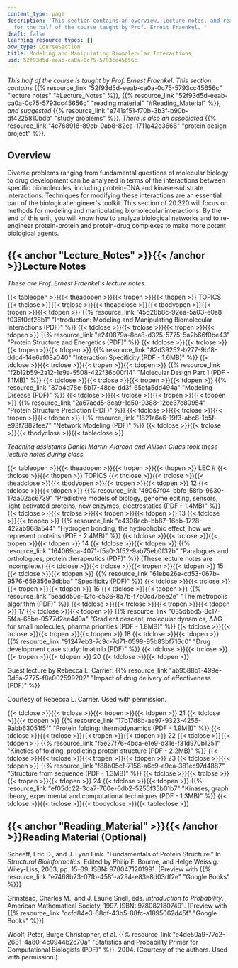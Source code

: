 ```yaml
---
content_type: page
description: 'This section contains an overview, lecture notes, and reading material
  for the half of the course taught by Prof. Ernest Fraenkel. '
draft: false
learning_resource_types: []
ocw_type: CourseSection
title: Modeling and Manipulating Biomolecular Interactions
uid: 52f93d5d-eeab-ca0a-0c75-5793cc45656c
---
```

*This half of the course is taught by Prof. Ernest Fraenkel. This section contains* {{% resource_link "52f93d5d-eeab-ca0a-0c75-5793cc45656c" "lecture notes" "#Lecture_Notes" %}}*,* {{% resource_link "52f93d5d-eeab-ca0a-0c75-5793cc45656c" "reading material" "#Reading_Material" %}}*, and suggested* {{% resource_link "e741af51-f70b-3b3f-b90b-df4225810bdb" "study problems" %}}*. There is also an associated* {{% resource_link "4e768918-89cb-0ab8-82ea-1711a42e3666" "protein design project" %}}*.*

## Overview

Diverse problems ranging from fundamental questions of molecular biology to drug development can be analyzed in terms of the interactions between specific biomolecules, including protein-DNA and kinase-substrate interactions. Techniques for modifying these interactions are an essential part of the biological engineer's toolkit. This section of 20.320 will focus on methods for modeling and manipulating biomolecular interactions. By the end of this unit, you will know how to analyze biological networks and to re-engineer protein-protein and protein-drug complexes to make more potent biological agents.

## {{< anchor "Lecture_Notes" >}}{{< /anchor >}}Lecture Notes

*These are Prof. Ernest Fraenkel's lecture notes.*

{{< tableopen >}}{{< theadopen >}}{{< tropen >}}{{< thopen >}}
TOPICS
{{< thclose >}}{{< trclose >}}{{< theadclose >}}{{< tbodyopen >}}{{< tropen >}}{{< tdopen >}}
{{% resource_link "45d28b8c-92ea-5a03-e0a8-f036f0cf28b1" "Introduction: Modeling and Manipulating Biomolecular Interactions (PDF)" %}}
{{< tdclose >}}{{< trclose >}}{{< tropen >}}{{< tdopen >}}
{{% resource_link "e240879a-8ca8-d325-5775-5a2b66f0be43" "Protein Structure and Energetics (PDF)" %}}
{{< tdclose >}}{{< trclose >}}{{< tropen >}}{{< tdopen >}}
{{% resource_link "82d39252-b277-9b18-ddc4-14e6af08a040" "Interaction Specificity (PDF - 1.6MB)" %}}
{{< tdclose >}}{{< trclose >}}{{< tropen >}}{{< tdopen >}}
{{% resource_link "f2b12b59-2a12-1e9a-5508-422f36b00f14" "Molecular Design Part 1 (PDF - 1.1MB)" %}}
{{< tdclose >}}{{< trclose >}}{{< tropen >}}{{< tdopen >}}
{{% resource_link "87b4d78e-5b17-48ce-dd3f-65efa5dd494a" "Modeling Disease (PDF)" %}}
{{< tdclose >}}{{< trclose >}}{{< tropen >}}{{< tdopen >}}
{{% resource_link "2a67acd5-8ca9-1d50-9388-12ce37e80954" "Protein Structure Prediction (PDF)" %}}
{{< tdclose >}}{{< trclose >}}{{< tropen >}}{{< tdopen >}}
{{% resource_link "1821a6a6-19f3-abc8-1b5f-e93f7882fee7" "Network Modeling (PDF)" %}}
{{< tdclose >}}{{< trclose >}}{{< tbodyclose >}}{{< tableclose >}}

*Teaching assistants Daniel Martin-Alarcon and Allison Claas took these lecture notes during class.*

{{< tableopen >}}{{< theadopen >}}{{< tropen >}}{{< thopen >}}
LEC #
{{< thclose >}}{{< thopen >}}
TOPICS
{{< thclose >}}{{< trclose >}}{{< theadclose >}}{{< tbodyopen >}}{{< tropen >}}{{< tdopen >}}
12
{{< tdclose >}}{{< tdopen >}}
{{% resource_link "49067f04-bbfe-58fb-9630-17aa02ac6739" "Predictive models of biology, genome editing, sensors, light-activated proteins, new enzymes, electrostatics (PDF - 1.4MB)" %}}
{{< tdclose >}}{{< trclose >}}{{< tropen >}}{{< tdopen >}}
13
{{< tdclose >}}{{< tdopen >}}
{{% resource_link "e4308ecb-bb87-16db-1728-422ab968a544" "Hydrogen bonding, the hydrophobic effect, how we represent proteins (PDF - 2.4MB)" %}}
{{< tdclose >}}{{< trclose >}}{{< tropen >}}{{< tdopen >}}
14
{{< tdclose >}}{{< tdopen >}}
{{% resource_link "164069ca-4071-f5a0-3f52-9ab75eb0f32b" "Paralogues and orthologues, protein therapeutics (PDF)" %}} (These lecture notes are incomplete.)
{{< tdclose >}}{{< trclose >}}{{< tropen >}}{{< tdopen >}}
15
{{< tdclose >}}{{< tdopen >}}
{{% resource_link "61ebe26e-cd53-067b-9576-659356e3dbba" "Specificity (PDF)" %}}
{{< tdclose >}}{{< trclose >}}{{< tropen >}}{{< tdopen >}}
16
{{< tdclose >}}{{< tdopen >}}
{{% resource_link "5eadd50c-12fc-c536-8a7b-f7b0cd7bee2e" "The metropolis algorithm (PDF)" %}}
{{< tdclose >}}{{< trclose >}}{{< tropen >}}{{< tdopen >}}
17
{{< tdclose >}}{{< tdopen >}}
{{% resource_link "035dbbd5-3c17-5f4a-65be-0577d2ee4d0a" "Gradient descent, molecular dynamics, ΔΔG for small molecules, pharma priorities (PDF - 1.8MB)" %}}
{{< tdclose >}}{{< trclose >}}{{< tropen >}}{{< tdopen >}}
18
{{< tdclose >}}{{< tdopen >}}
{{% resource_link "91247eb3-7c9c-7d71-0599-95b83bf716c0" "Drug development case study: Imatinib (PDF)" %}}
{{< tdclose >}}{{< trclose >}}{{< tropen >}}{{< tdopen >}}
20
{{< tdclose >}}{{< tdopen >}}

Guest lecture by Rebecca L. Carrier: {{% resource_link "ab9588b1-499e-0d5a-2775-f8e002599202" "Impact of drug delivery of effectiveness (PDF)" %}}

Courtesy of Rebecca L. Carrier. Used with permission.

{{< tdclose >}}{{< trclose >}}{{< tropen >}}{{< tdopen >}}
21
{{< tdclose >}}{{< tdopen >}}
{{% resource_link "17b17d8b-ae97-9323-4256-9abb63051f5f" "Protein folding: thermodynamics (PDF - 1.9MB)" %}}
{{< tdclose >}}{{< trclose >}}{{< tropen >}}{{< tdopen >}}
22
{{< tdclose >}}{{< tdopen >}}
{{% resource_link "f5e27f76-4bca-e1e9-d31e-f31d970b1251" "Kinetics of folding, predicting protein structure (PDF - 2.2MB)" %}}
{{< tdclose >}}{{< trclose >}}{{< tropen >}}{{< tdopen >}}
23
{{< tdclose >}}{{< tdopen >}}
{{% resource_link "f88b05cf-7158-a6c9-e9ca-381ec97d4887" "Structure from sequence (PDF - 1.3MB)" %}}
{{< tdclose >}}{{< trclose >}}{{< tropen >}}{{< tdopen >}}
24
{{< tdclose >}}{{< tdopen >}}
{{% resource_link "ef05dc22-3da7-760e-6db2-5255f35b01b7" "Kinases, graph theory, experimental and computational techniques (PDF - 1.3MB)" %}}
{{< tdclose >}}{{< trclose >}}{{< tbodyclose >}}{{< tableclose >}}

## {{< anchor "Reading_Material" >}}{{< /anchor >}}Reading Material (Optional)

Scheeff, Eric D., and J. Lynn Fink. "Fundamentals of Protein Structure." In *Structural Bioinformatics*. Edited by Philip E. Bourne, and Helge Weissig. Wiley-Liss, 2003, pp. 15–39. ISBN: 9780471201991. \[Preview with {{% resource_link "e7468b23-07fb-4581-a294-e83e8d03df2e" "Google Books" %}}\]

Grinstead, Charles M., and J. Laurie Snell, eds. *Introduction to Probability*. American Mathematical Society, 1997. ISBN: 9780821807491. \[Preview with {{% resource_link "ccfd84e3-68df-43b5-88fc-a1895062d45f" "Google Books" %}}\]

Woolf, Peter, Burge Christopher, et al. {{% resource_link "e4de50a9-77c2-2681-4a80-4c0944b2c70a" "Statistics and Probability Primer for Computational Biologists (PDF)" %}}. 2004. (Courtesy of the authors. Used with permission.)